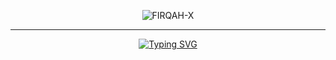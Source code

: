 <div align="center">
  
  ![FIRQAH-X](https://avatars.githubusercontent.com/u/your-username?v=4&s=200)
  
  ---
  
  [![Typing SVG](https://readme-typing-svg.herokuapp.com?font=Fira+Code&weight=600&size=25&duration=3000&pause=1000&color=00FF00&center=true&vCenter=true&random=false&width=600&lines=Full+Stack+Developer;Cybersecurity+Expert;Ethical+Hacker;Python+Developer;JavaScript+Master;React+Specialist;Node.js+Developer;Penetration+Tester;Security+Researcher;Blockchain+Developer;DevOps+Engineer;Cloud+Architect;Database+Expert;API+Developer;Mobile+Developer;AI%2FML+Enthusiast;Linux+Administrator;Network+Security;Web+Security;Cryptography+Expert)](https://git.io/typing-svg)

</div>
